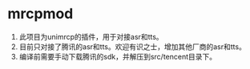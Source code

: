 # mrcpmod
1. 此项目为unimrcp的插件，用于对接asr和tts。
2. 目前只对接了腾讯的asr和tts。欢迎有识之士，增加其他厂商的asr和tts。
3. 编译前需要手动下载腾讯的sdk，并解压到src/tencent目录下。
